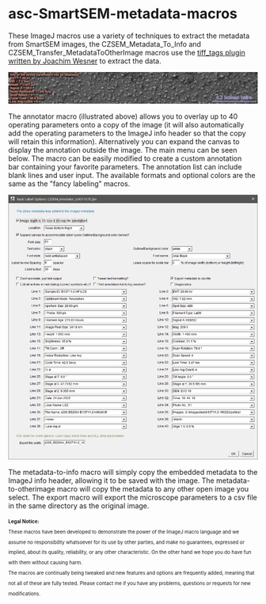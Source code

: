 # asc-SmartSEM-metadata-macros
<p>These ImageJ macros use a variety of techniques to extract the metadata from SmartSEM images, the CZSEM_Metadata_To_Info and CZSEM_Transfer_MetadataToOtherImage macros use the <a href="https://imagej.nih.gov/ij/plugins/tiff-tags.html">tiff_tags plugin written by Joachim Wesner</a> to extract the data.</p>

<p><img src="/images/AnnotatedSmartSEMexample_1024w.jpg" alt="Annotated SmartSEM example." width="1024"  /></p>

<p>The annotator macro (illustrated above) allows you to overlay up to 40 operating parameters onto a copy of the image (it will also automatically add the operating parameters to the ImageJ info header so that the copy will retain this information). Alternatively you can expand the canvas to display the annotation outside the image. The main menu can be seen below. The macro can be easily modified to create a custom annotation bar containing your favorite parameters. The annotation list can include blank lines and user input. The available formats and optional colors are the same as the &quot;fancy labeling&quot; macros.</p>

<p><img src="/images/CZSEM_Annotator_and MetaDataExport_Menu1_PAL64_985x1045.png" alt="Menu1 for SmartSEM Annotator." width="512"  /></p>

<p>The metadata-to-info macro will simply copy the embedded metadata to the ImageJ info header, allowing it to be saved with the image. The metadata-to-otherimage macro will copy the metadata to any other open image you select. The export macro will export the microscope parameters to a csv file in the same directory as the original image.</p>

<p><sub><sup>
 <strong>Legal Notice:</strong> <br />
These macros have been developed to demonstrate the power of the ImageJ macro language and we assume no responsibility whatsoever for its use by other parties, and make no guarantees, expressed or implied, about its quality, reliability, or any other characteristic. On the other hand we hope you do have fun with them without causing harm.
<br />
The macros are continually being tweaked and new features and options are frequently added, meaning that not all of these are fully tested. Please contact me if you have any problems, questions or requests for new modifications.
 </sup></sub>
</p>

